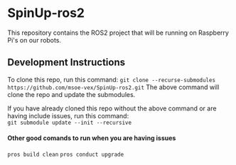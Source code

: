 # SpinUp-ros2
This repository contains the ROS2 project that will be running on Raspberry Pi's on our robots.

## Development Instructions
To clone this repo, run this command: `git clone --recurse-submodules https://github.com/msoe-vex/SpinUp-ros2.git`
The above command will clone the repo and update the submodules.

If you have already cloned this repo without the above command or are having include issues, run this command:  
`git submodule update --init --recursive`

#### Other good comands to run when you are having issues

`pros build clean`
`pros conduct upgrade`
